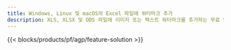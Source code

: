 ```yaml
---
title: Windows, Linux 및 macOS의 Excel 파일에 워터마크 추가
description: XLS, XLSX 및 ODS 파일에 이미지 또는 텍스트 워터마크를 추가하는 무료 앱 및 API
---
```

{{< blocks/products/pf/agp/feature-solution >}} 

